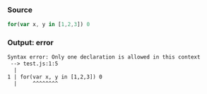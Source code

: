 ### Source
```js
for(var x, y in [1,2,3]) 0
```

### Output: error
```txt
Syntax error: Only one declaration is allowed in this context
 --> test.js:1:5
  |
1 | for(var x, y in [1,2,3]) 0
  |     ^^^^^^^^ 
```
